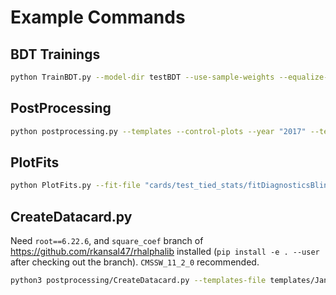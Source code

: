 # Example Commands



## BDT Trainings

```bash
python TrainBDT.py --model-dir testBDT --use-sample-weights --equalize-weights --absolute-weights --data-path "../../../../data/skimmer/Feb20/bdt_data.parquet"
```

## PostProcessing

```bash
python postprocessing.py --templates --control-plots --year "2017" --template-file "templates/$TAG.pkl" --plot-dir "../../../plots/PostProcessing/$TAG/" --data-dir "../../../../data/skimmer/Feb20/"
```

## PlotFits

```bash
python PlotFits.py --fit-file "cards/test_tied_stats/fitDiagnosticsBlindedBkgOnly.root" --plots-dir "../../../plots/PostFit/09_02/"
```

## CreateDatacard.py

Need `root==6.22.6`, and `square_coef` branch of https://github.com/rkansal47/rhalphalib installed (`pip install -e . --user` after checking out the branch). `CMSSW_11_2_0` recommended.

```bash
python3 postprocessing/CreateDatacard.py --templates-file templates/Jan31/templates.pkl --model-name Jan31
```

